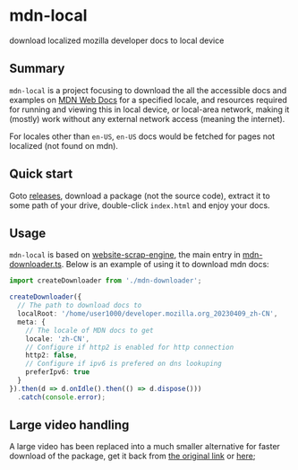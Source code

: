 # mdn-local
download localized mozilla developer docs to local device

## Summary

`mdn-local` is a project focusing to download the all the accessible docs and examples on [MDN Web Docs](https://developer.mozilla.org/) for a specified locale, and resources required for running and viewing this in local device, or local-area network, making it (mostly) work without any external network access (meaning the internet).

For locales other than `en-US`, `en-US` docs would be fetched for pages not localized (not found on mdn).

## Quick start

Goto [releases](https://github.com/website-local/mdn-local/releases), download a package (not the source code), extract it to some path of your drive, double-click `index.html` and enjoy your docs.

## Usage

`mdn-local` is based on [website-scrap-engine](https://github.com/website-local/website-scrap-engine), the main entry in [mdn-downloader.ts](https://github.com/website-local/mdn-local/blob/0.4.0/src/mdn/mdn-downloader.ts). Below is an example of using it to download mdn docs:

```typescript
import createDownloader from './mdn-downloader';

createDownloader({
  // The path to download docs to
  localRoot: '/home/user1000/developer.mozilla.org_20230409_zh-CN',
  meta: {
    // The locale of MDN docs to get
    locale: 'zh-CN',
    // Configure if http2 is enabled for http connection
    http2: false,
    // Configure if ipv6 is prefered on dns lookuping
    preferIpv6: true
  }
}).then(d => d.onIdle().then(() => d.dispose()))
  .catch(console.error);

```

## Large video handling

A large video has been replaced into a much smaller alternative for faster download of the package, get it back from [the original link](https://archive.org/download/BigBuckBunny_124/Content/big_buck_bunny_720p_surround.mp4) or [here](https://github.com/website-local/assets/releases/download/mdn-local/big_buck_bunny_720p_surround.mp4);
